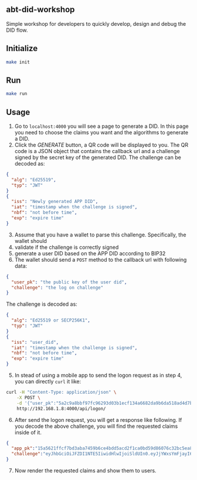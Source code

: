 ## abt-did-workshop

Simple workshop for developers to quickly develop, design and debug the DID flow.

## Initialize

```bash
make init
```

## Run 

```bash
make run
```

## Usage

1. Go to `localhost:4000` you will see a page to generate a DID. In this page you need to choose the claims you want and the algorithms to generate a DID.
2. Click the *GENERATE* button, a QR code will be displayed to you. The QR code is a JSON object that contains the callback url and a challenge signed by the secret key of the generated DID. The challenge can be decoded as:
```json
{
  "alg": "Ed25519",
  "typ": "JWT"
}
{
  "iss": "Newly generated APP DID",
  "iat": "timestamp when the challenge is signed",
  "nbf": "not before time",
  "exp": "expire time"
}
```
3. Assume that you have a wallet to parse this challenge. Specifically, the wallet should 
  1. validate if the challenge is correctly signed 
  2. generate a user DID based on the APP DID according to BIP32
4. The wallet should send a `POST` method to the callback url with following data:
```json
{
  "user_pk": "the public key of the user did",
  "challenge": "the log on challenge"
}
```
The challenge is decoded as:
```json
{
  "alg": "Ed25519 or SECP256K1",
  "typ": "JWT"
}
{
  "iss": "user_did",
  "iat": "timestamp when the challenge is signed",
  "nbf": "not before time",
  "exp": "expire time"
}
```
5. In stead of using a mobile app to send the logon request as in step 4, you can directly `curl` it like: 
```bash
curl -H "Content-Type: application/json" \
    -X POST \
    -d '{"user_pk":"5a2c9a8bbf97fc96293d03b1ecf134a6682da9b6da518ad4d7b337311cae90d2","challenge":"eyJhbGciOiJFZDI1NTE5IiwidHlwIjoiSldUIn0.eyJleHAiOiIxNTQ5NTY3NDk1IiwiaWF0IjoiMTU0OTU2NTY5NSIsImlzcyI6ImRpZDphYnQ6ejFYbUcxN3EzRFRqY3BIUEN4MlZ5ZXBhVjE2dmhDdHJkZmQiLCJuYmYiOiIxNTQ5NTY1Njk1In0.kwPUzhKt79uiOHao9tvuPrhNwSM5jeTry2laoLqbO6dVMfsQGizJqpyJ7qhVPsuwqXXZm4K_nDlc3iU8ssZGBg"}' \
    http://192.168.1.8:4000/api/logon/
```
6. After send the logon request, you will get a response like following. If you decode the above challenge, you will find the requested claims inside of it.
```json
{
  "app_pk":"15a5621ffcf7bd3aba7459b6ce4bdd5acd2f1ca0bd59d86076c32bc5ea8a180e",
  "challenge":"eyJhbGciOiJFZDI1NTE5IiwidHlwIjoiSldUIn0.eyJjYWxsYmFjayI6Imh0dHA6Ly8xOTIuMTY4LjEuOC9sb2dvbi8iLCJyZXF1ZXN0ZWQiOlt7ImlkIjoiYmlydGhkYXkiLCJ0aXRsZSI6IkJpcnRoZGF5IChtdXN0IGJlIG92ZXIgMjEpIiwidHlwZSI6ImRhdGUifSx7ImZvcm1hdCI6IiMjIy0jIy0jIyMjIiwiaWQiOiJTU04iLCJ0aXRsZSI6IlNvY2lhbCBTZWN1cml0eSBOby4iLCJ0eXBlIjoic3RyaW5nIn1dLCJleHAiOiIxNTQ5NTc4NjA3IiwiaWF0IjoiMTU0OTU3NjgwNyIsImlzcyI6ImRpZDphYnQ6ek5LRzliYmFNbVJSWHNiRW1teENITDlBZkVWazZCcUI4SFBOIiwibmJmIjoiMTU0OTU3NjgwNyJ9._soIgZ2bRa_ACqnitIzld86a3qH1rwzf67GaVmu9BZf9iaIZsYJmhzn-McQvFgNqwjtcVjZAvptiTiDPthSgCg"
}
```
7. Now render the requested claims and show them to users.
